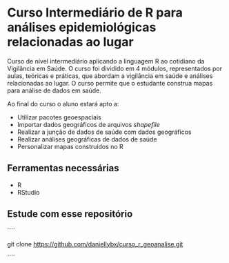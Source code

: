 # Curso Intermediário de R para análises epidemiológicas relacionadas ao lugar

Curso de nível intermediário aplicando a linguagem R ao cotidiano da Vigilância em Saúde. O curso foi dividido em 4 módulos, representados por aulas, teóricas e práticas, que abordam a vigilância em saúde e análises relacionadas ao lugar. O curso permite que o estudante construa mapas para análise de dados em saúde. 

Ao final do curso o aluno estará apto a:

- Utilizar pacotes geoespaciais 
- Importar dados geográficos de arquivos *shapefile*
- Realizar a junção de dados de saúde com dados geográficos
- Realizar análises geográficas de dados de saúde
- Personalizar mapas construídos no R

## Ferramentas necessárias

- R
- RStudio

## Estude com esse repositório

´´´´

git clone https://github.com/daniellybx/curso_r_geoanalise.git

´´´´
